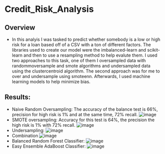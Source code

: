 # Credit_Risk_Analysis

## Overview
* In this analyis I was tasked to predict whether somebody is a low or high risk for a loan based off of a CSV with a ton of different factors. The libraries used to create our model were the imbalanced-learn and scikit-learn and then to use a resampling method to help evalute them. I used two approaches to this task, one of them I oversampled data with randommoversample and smote algorithms and undersampled data using the clustercentroid algorithm. The second approach was for me to over and undersample using smoteenn. Afterwards, I used machine learning models to help minimize bias.

## Results: 
* Naive Random Oversampling: The accuracy of the balance test is 66%, precision for high risk is 1% and at the same time, 72% recall. 
![image](https://user-images.githubusercontent.com/95777297/164363277-c9a322d2-9a90-4609-a8ab-c0635ab9568c.png)
* SMOTE oversampling: Accuracy for this test is 64%, the precision the high risk is 1% with 72% recall. 
![image](https://user-images.githubusercontent.com/95777297/164363734-b1483051-df15-4085-8706-e260302de28d.png)
* Undersampling: 
![image](https://user-images.githubusercontent.com/95777297/164363915-68aa3856-985c-4d63-9727-4935546749a0.png)
* Combination
![image](https://user-images.githubusercontent.com/95777297/164364013-11139bc8-68ba-4bf3-8be5-43e09c4e60d7.png)
* Balanced Random Forest Classifier: 
![image](https://user-images.githubusercontent.com/95777297/164364316-38b060a4-6bbb-413b-8583-fdac7f669fd9.png)
* Easy Ensemble AdaBoost Classifier:
![image](https://user-images.githubusercontent.com/95777297/164364415-91026dd3-e7ec-4290-a01c-9e0b12edcb52.png)
